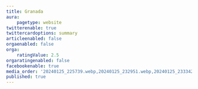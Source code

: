 ```yaml
---
title: Granada
aura:
    pagetype: website
twitterenable: true
twittercardoptions: summary
articleenabled: false
orgaenabled: false
orga:
    ratingValue: 2.5
orgaratingenabled: false
facebookenable: true
media_order: '20240125_225739.webp,20240125_232951.webp,20240125_233342.webp,20240125_233803.webp,20240125_233934.webp,20240125_234622.webp,20240125_235802.webp,20240126_004305.webp,20240126_010214.webp,20240129_205116.webp,20240129_212628.webp,20240129_215644.webp,20240129_222342.webp,20240129_225958.webp,20240129_231222.webp,20240129_233838.webp,20240129_235823.webp,20240129_235834.webp,20240130_001557.webp,20240130_010219.webp,20240130_013859.webp,20240130_020948.webp,20240131_174415.webp,20240131_182214.webp,20240131_184550.webp,20240131_191653.webp,20240131_201456.webp,20240131_204432.webp,20240131_205410.webp,20240131_213629.webp,20240131_220751.webp,20240131_222754.webp,20240131_223534.webp,20240131_224709.webp,20240131_232602.webp,20240208_203956.webp,20240208_223954.webp,20240208_225335.webp,20240208_225738.webp,20240208_235705.webp,20240209_001437.webp,20240209_002356.webp,20240212_185153.webp,20240212_202603.webp,20240212_223116.webp,20240212_234448.webp,20240212_235914.webp,20240213_002107.webp,20240214_191022.webp,20240214_191636.webp,20240214_200653.webp,20240214_212001.webp,20240214_214542.webp,20240214_220748.webp,20240214_230709.webp,20240214_235015.webp,20240215_183422.webp,20240215_183601.webp,20240215_191009.webp,20240215_192005.webp,20240215_200559.webp,20240215_200621.webp,20240215_204807.webp,20240215_212223.webp,20240215_213333.webp,20240216_093313.webp,20240216_101004.webp,20240216_102202.webp,20240216_110830.webp,20240216_113636.webp,20240216_115008.webp,20240216_124830.webp,20240216_134859.webp,20240216_141240.webp,IMG_20240126_111729.webp,IMG_20240126_111934.webp,IMG_20240126_114509_1.webp,IMG_20240126_120402_1.webp,IMG_20240126_123929.webp,IMG_20240126_125830.webp,IMG_20240126_132251.webp,IMG_20240126_133531.webp,IMG_20240126_135821_1.webp,IMG_20240126_142825.webp,IMG_20240130_113953_1.webp,IMG_20240130_122309_1.webp,IMG_20240130_122856_1.webp,IMG_20240130_124517.webp,IMG_20240130_132140_1.webp,IMG_20240130_170747_1.webp,IMG_20240130_170812.webp,IMG_20240130_173327.webp,IMG_20240130_174555.webp,IMG_20240130_174605_1.webp,IMG_20240130_181628.webp,IMG_20240130_182829.webp,IMG_20240130_190534.webp,IMG_20240130_191602.webp,IMG_20240130_192856.webp,IMG_20240130_193906.webp,IMG_20240209_120817.webp,IMG_20240209_124808_1.webp,IMG_20240209_124836_1.webp,IMG_20240209_131004.webp,IMG_20240209_132209_1.webp,IMG_20240209_134020.webp,IMG_20240209_135251.webp,IMG_20240209_140653_1.webp,IMG_20240209_144503.webp,IMG_20240209_150742_1.webp,IMG_20240209_150838.webp,IMG_20240213_171937.webp,IMG_20240213_173353.webp,IMG_20240213_174332.webp,IMG_20240213_174931_1.webp,IMG_20240213_180031.webp,IMG_20240213_184900.webp,IMG_20240213_195536.webp,IMG_20240213_200637.webp,IMG_20240213_201124.webp,IMG_20240213_205348.webp,IMG_20240213_205355.webp,IMG_20240213_210520.webp'
published: true
---
```


